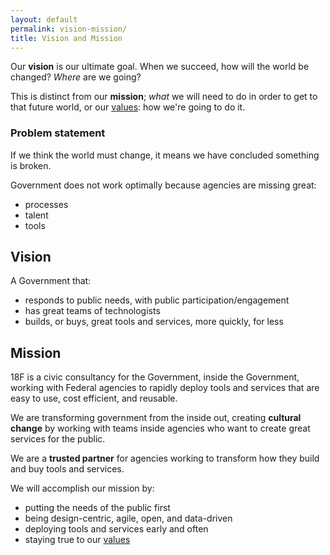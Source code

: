 ```yaml
---
layout: default
permalink: vision-mission/
title: Vision and Mission
---
```


Our **vision** is our ultimate goal. When we succeed, how will the world be changed? _Where_ are we going?

This is distinct from our **mission**; _what_ we will need to do in order to get to that future world, or our [values](core-values/index.html): how we're going to do it.

### Problem statement

If we think the world must change, it means we have concluded something is broken.

Government does not work optimally because agencies are missing great:

* processes
* talent
* tools

## Vision

A Government that:

* responds to public needs, with public participation/engagement
* has great teams of technologists
* builds, or buys, great tools and services, more quickly, for less

## Mission

18F is a civic consultancy for the Government, inside the Government, working with Federal agencies to rapidly deploy tools and services that are easy to use, cost efficient, and reusable. 

We are transforming government from the inside out, creating **cultural change** by working with teams inside agencies who want to create great services for the public. 

We are a **trusted partner** for agencies working to transform how they build and buy tools and services.

We will accomplish our mission by:

* putting the needs of the public first
* being design-centric, agile, open, and data-driven
* deploying tools and services early and often
* staying true to our [values](core-values/index.html)
